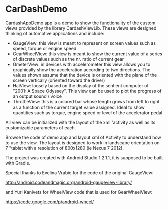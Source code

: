 # CarDashDemo
CardashAppDemo app is a demo to show the functionality of the custom views provided by the library CardashViewLib.
These views are designed thinking of automotive applications and include:
- GaugeView: this view is meant to represent on screen values ​​such as speed, torque or engine speed
- GearWheelView: this view is meant to show the current value of a series of discrete values ​​such as the nr. ratio of current gear
- GmeterView: in devices with accelerometer this view allows you to graphically show the acceleration according to two directions. The values ​​shown assume that the device is oriented with the plane of the screen vertically (oriented toward the driver)
- HalView: loosely based on the display of the sentient computer of "2001: A Space Odyssey". This view can be used to plot the progress of an output sound / voice
- ThrottleView: this is a colored bar whose length grows from left to right as a function of the current target value assigned. Ideal to show quantities such as torque, engine speed or level of the accelerator pedal

All view can be initialized with the layout of the xml 'activity as well as its customizable parameters of each.

Browse the code of demo app and layout xml of Activity to understand how to use the view.
The layout is designed to work in landscape orientation on 7 "tablet with a resolution of 800x1280 (ie Nexus 7 2012).

The project was created with Android Studio 1.2.1.1, it is supposed to be built with Gradle.

Special thanks to Evelina Vrabie for the code of the original GaugeView:

http://android.codeandmagic.org/android-gaugeview-library/

and Yuri Kanivets for WheelView code that is used for GearWheelView:

https://code.google.com/p/android-wheel/
